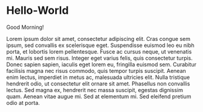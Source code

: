# Hello-World

Good Morning!

Lorem ipsum dolor sit amet, consectetur adipiscing elit. Cras congue sem ipsum, sed convallis ex scelerisque eget. Suspendisse euismod leo eu nibh porta, et lobortis lorem pellentesque. Fusce ac cursus neque, ut venenatis mi. Mauris sed sem risus. Integer eget varius felis, quis consectetur turpis. Donec sapien sapien, iaculis eget lorem eu, fringilla euismod sem. Curabitur facilisis magna nec risus commodo, quis tempor turpis suscipit. Aenean enim lectus, imperdiet in metus ac, malesuada ultricies elit. Nulla tristique hendrerit odio, ut consectetur elit ornare sit amet. Phasellus non convallis lectus. Sed magna ex, hendrerit nec massa suscipit, egestas dignissim quam. Aenean vitae augue mi. Sed at elementum mi. Sed eleifend pretium odio at porta. 
